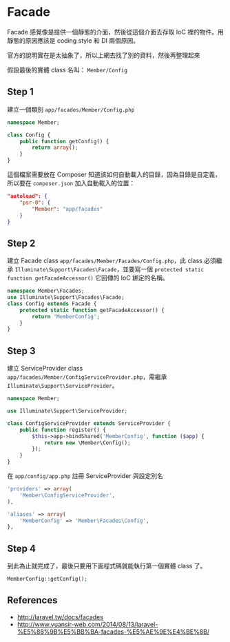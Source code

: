 # Facade

Facade 感覺像是提供一個靜態的介面，然後從這個介面去存取 IoC 裡的物件。用靜態的原因應該是 coding style 和 DI 兩個原因。

官方的說明實在是太抽象了，所以上網去找了別的資料，然後再整理起來

假設最後的實體 class 名叫： `Member/Config`

## Step 1

建立一個類別 `app/facades/Member/Config.php`

```php
namespace Member;

class Config {
    public function getConfig() {
        return array();
    }
}
```

這個檔案需要放在 Composer 知道該如何自動載入的目錄，因為目錄是自定義，所以要在 `composer.json` 加入自動載入的位置：

```json
"autoload": {
    "psr-0": {
        "Member": "app/facades"
    }
}
```

## Step 2

建立 Facade class `app/facades/Member/Facades/Config.php`，此 class 必須繼承 `Illuminate\Support\Facades\Facade`，並要寫一個 `protected static function getFacadeAccessor()` 它回傳的 IoC 綁定的名稱。

```php
namespace Member\Facades;
use Illuminate\Support\Facades\Facade;
class Config extends Facade {
    protected static function getFacadeAccessor() {
        return 'MemberConfig';
    }
}
```

## Step 3

建立 ServiceProvider class `app/facades/Member/ConfigServiceProvider.php`，需繼承 `Illuminate\Support\ServiceProvider`。

```php
namespace Member;

use Illuminate\Support\ServiceProvider;

class ConfigServiceProvider extends ServiceProvider {
    public function register() {
        $this->app->bindShared('MemberConfig', function ($app) {
            return new \Member\Config();
        });
    }
}
```

在 `app/config/app.php` 註冊 ServiceProvider 與設定別名

```php
'providers' => array(
    'Member\ConfigServiceProvider',
),

'aliases' => array(
    'MemberConfig' => 'Member\Facades\Config',
},
```

## Step 4

到此為止就完成了，最後只要用下面程式碼就能執行第一個實體 class 了。

```php
MemberConfig::getConfig();
```

## References

* http://laravel.tw/docs/facades
* http://www.yuansir-web.com/2014/08/13/laravel-%E5%88%9B%E5%BB%BA-facades-%E5%AE%9E%E4%BE%8B/
